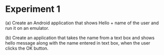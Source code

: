 # Experiment 1
(a) Create an Android application that shows Hello + name of the user and run it on an emulator.

(b) Create an application that takes the name from a text box and shows hello message along with the name entered in text box, when the user clicks the OK button.

